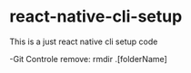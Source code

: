 # react-native-cli-setup
This is a just react native cli setup code



 -Git Controle remove: rmdir .[folderName]

